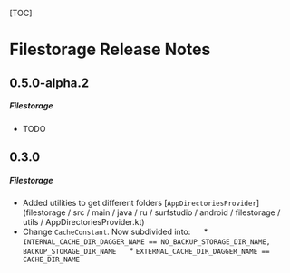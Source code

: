 [TOC]
# Filestorage Release Notes
## 0.5.0-alpha.2
##### Filestorage
* TODO
## 0.3.0
##### Filestorage
* Added utilities to get different folders [`AppDirectoriesProvider`] (filestorage / src / main / java / ru / surfstudio / android / filestorage / utils / AppDirectoriesProvider.kt)
* Change `CacheConstant`. Now subdivided into:
     * `INTERNAL_CACHE_DIR_DAGGER_NAME == NO_BACKUP_STORAGE_DIR_NAME, BACKUP_STORAGE_DIR_NAME`
     * `EXTERNAL_CACHE_DIR_DAGGER_NAME == CACHE_DIR_NAME`